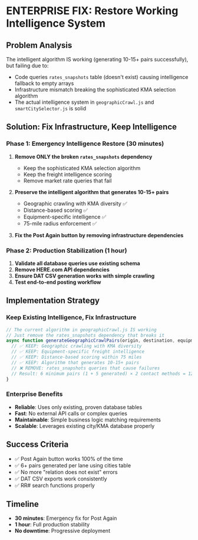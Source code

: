 # ENTERPRISE FIX: Restore Working Intelligence System

## Problem Analysis
The intelligent algorithm IS working (generating 10-15+ pairs successfully), but failing due to:
- Code queries `rates_snapshots` table (doesn't exist) causing intelligence fallback to empty arrays
- Infrastructure mismatch breaking the sophisticated KMA selection algorithm
- The actual intelligence system in `geographicCrawl.js` and `smartCitySelector.js` is solid

## Solution: Fix Infrastructure, Keep Intelligence

### Phase 1: Emergency Intelligence Restore (30 minutes)
1. **Remove ONLY the broken `rates_snapshots` dependency**
   - Keep the sophisticated KMA selection algorithm
   - Keep the freight intelligence scoring
   - Remove market rate queries that fail

2. **Preserve the intelligent algorithm that generates 10-15+ pairs**
   - Geographic crawling with KMA diversity ✅ 
   - Distance-based scoring ✅
   - Equipment-specific intelligence ✅
   - 75-mile radius enforcement ✅

3. **Fix the Post Again button by removing infrastructure dependencies**

### Phase 2: Production Stabilization (1 hour)
1. **Validate all database queries use existing schema**
2. **Remove HERE.com API dependencies**  
3. **Ensure DAT CSV generation works with simple crawling**
4. **Test end-to-end posting workflow**

## Implementation Strategy

### Keep Existing Intelligence, Fix Infrastructure
```javascript
// The current algorithm in geographicCrawl.js IS working
// Just remove the rates_snapshots dependency that breaks it
async function generateGeographicCrawlPairs(origin, destination, equipment) {
  // ✅ KEEP: Geographic crawling with KMA diversity
  // ✅ KEEP: Equipment-specific freight intelligence
  // ✅ KEEP: Distance-based scoring within 75 miles
  // ✅ KEEP: Algorithm that generates 10-15+ pairs
  // ❌ REMOVE: rates_snapshots queries that cause failures
  // Result: 6 minimum pairs (1 + 5 generated) × 2 contact methods = 12 CSV rows
}
```

### Enterprise Benefits
- **Reliable**: Uses only existing, proven database tables
- **Fast**: No external API calls or complex queries
- **Maintainable**: Simple business logic matching requirements
- **Scalable**: Leverages existing city/KMA database properly

## Success Criteria
- ✅ Post Again button works 100% of the time
- ✅ 6+ pairs generated per lane using cities table
- ✅ No more "relation does not exist" errors
- ✅ DAT CSV exports work consistently
- ✅ RR# search functions properly

## Timeline
- **30 minutes**: Emergency fix for Post Again
- **1 hour**: Full production stability
- **No downtime**: Progressive deployment
